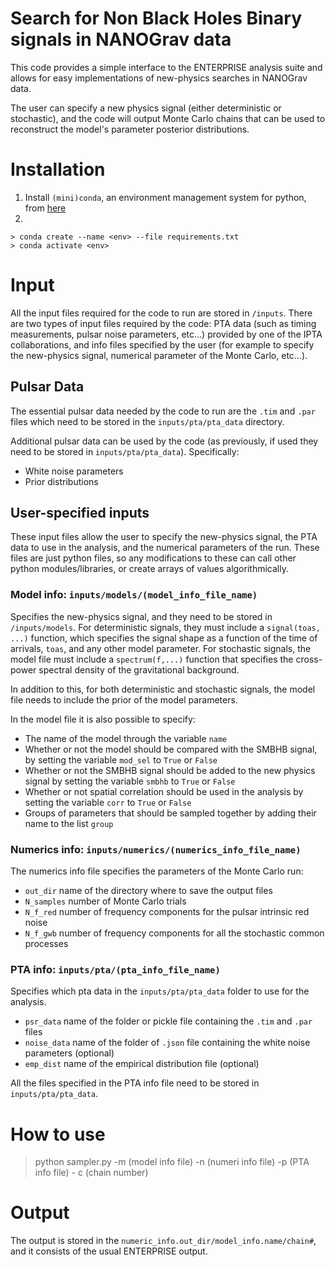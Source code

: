 # Search for Non Black Holes Binary signals in NANOGrav data 

This code provides a simple interface to the ENTERPRISE analysis suite and allows for easy implementations of new-physics searches in NANOGrav data. 

The user can specify a new physics signal (either deterministic or stochastic), and the code will output Monte Carlo chains that can be used to reconstruct the model's parameter posterior distributions. 

# Installation 

1) Install `(mini)conda`, an environment management system for python, from [here](https://conda.io/projects/conda/en/latest/user-guide/install/index.html])
2)  

    > conda create --name <env> --file requirements.txt
    > conda activate <env>

# Input 

All the input files required for the code to run are stored in `/inputs`. There are two types of input files required by the code: PTA data (such as timing measurements, pulsar noise parameters, etc...) provided by one of the IPTA collaborations, and info files specified by the user (for example to specify the new-physics signal, numerical parameter of the Monte Carlo, etc...).
## Pulsar Data

The essential pulsar data needed by the code to run are the `.tim` and `.par` files which need to be stored in the `inputs/pta/pta_data` directory. 

Additional pulsar data can be used by the code (as previously, if used they need to be stored in `inputs/pta/pta_data`). Specifically:

- White noise parameters
- Prior distributions 

## User-specified inputs

These input files allow the user to specify the new-physics signal, the PTA data to use in the analysis, and the numerical parameters of the run. These files are just python files, so any modifications to these can call other python modules/libraries, or create arrays of values algorithmically.


### Model info: `inputs/models/(model_info_file_name)`
Specifies the new-physics signal, and they need to be stored in `/inputs/models`. For deterministic signals, they must include a `signal(toas, ...)` function, which specifies the signal shape as a function of the time of arrivals, `toas`, and any other model parameter. For stochastic signals, the model file must include a `spectrum(f,...)` function that specifies the cross-power spectral density of the gravitational background. 

In addition to this, for both deterministic and stochastic signals, the model file needs to include the prior of the model parameters. 

In the model file it is also possible to specify:

- The name of the model through the variable `name`
- Whether or not the model should be compared with the SMBHB signal, by setting the variable `mod_sel` to `True` or `False`
- Whether or not the SMBHB signal should be added to the new physics signal by setting the variable `smbhb` to `True` or `False`
- Whether or not spatial correlation should be used in the analysis by setting the variable `corr` to `True` or `False`
- Groups of parameters that should be sampled together by adding their name to the list `group`


### Numerics info: `inputs/numerics/(numerics_info_file_name)`

The numerics info file specifies the parameters of the Monte Carlo run:

- `out_dir` name of the directory where to save the output files
- `N_samples` number of Monte Carlo trials 
- `N_f_red` number of frequency components for the pulsar intrinsic red noise 
- `N_f_gwb` number of frequency components for all the stochastic common processes 


### PTA info: `inputs/pta/(pta_info_file_name)`

Specifies which pta data in the `inputs/pta/pta_data` folder to use for the analysis. 

- `psr_data` name of the folder or pickle file containing the `.tim` and `.par` files
- `noise_data` name of the folder of `.json` file containing the white noise parameters (optional)
- `emp_dist` name of the empirical distribution file (optional)

All the files specified in the PTA info file need to be stored in `inputs/pta/pta_data`.

# How to use

> python sampler.py -m (model info file) -n (numeri info file) -p (PTA info file) - c (chain number)


# Output

The output is stored in the `numeric_info.out_dir/model_info.name/chain#`, and it consists of the usual ENTERPRISE output. 
